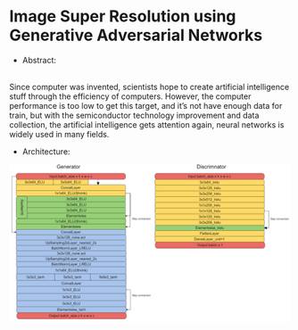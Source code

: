 # Image Super Resolution using Generative Adversarial Networks

* Abstract:

<br> Since computer was invented, scientists hope to create artificial intelligence stuff through the efficiency of computers. However, the computer performance is too low to get this target, and it’s not have enough data for train, but with the semiconductor technology improvement and data collection, the artificial intelligence gets attention again, neural networks is widely used in many fields.

* Architecture:

![Alt text](/img/ESRGAN2m.png)


